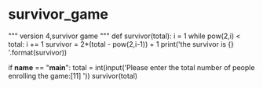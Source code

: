 # survivor_game
"""
version 4,survivor game
"""
def survivor(total):
    i = 1
    while pow(2,i) < total: 
        i += 1
    survivor = 2*(total - pow(2,i-1)) + 1
    print('the survivor is {} '.format(survivor))

if __name__ == "__main__":
    total = int(input('Please enter the total number of people enrolling the game:[11] '))
    survivor(total)
